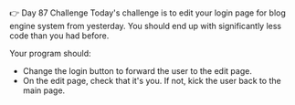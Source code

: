 👉 Day 87 Challenge
Today's challenge is to edit your login page for blog engine system from yesterday. You should end up with significantly less code than you had before.

Your program should:

- Change the login button to forward the user to the edit page.
- On the edit page, check that it's you. If not, kick the user back to the main page.
